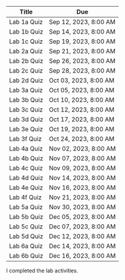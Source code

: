 <quiz>
<template-arguments>

| Title       | Due                   |
|-------------|-----------------------|
| Lab 1a Quiz | Sep 12, 2023, 8:00 AM |
| Lab 1b Quiz | Sep 14, 2023, 8:00 AM |
| Lab 1c Quiz | Sep 19, 2023, 8:00 AM |
| Lab 2a Quiz | Sep 21, 2023, 8:00 AM |
| Lab 2b Quiz | Sep 26, 2023, 8:00 AM |
| Lab 2c Quiz | Sep 28, 2023, 8:00 AM |
| Lab 2d Quiz | Oct 03, 2023, 8:00 AM |
| Lab 3a Quiz | Oct 05, 2023, 8:00 AM |
| Lab 3b Quiz | Oct 10, 2023, 8:00 AM |
| Lab 3c Quiz | Oct 12, 2023, 8:00 AM |
| Lab 3d Quiz | Oct 17, 2023, 8:00 AM |
| Lab 3e Quiz | Oct 19, 2023, 8:00 AM |
| Lab 3f Quiz | Oct 24, 2023, 8:00 AM |
| Lab 4a Quiz | Nov 02, 2023, 8:00 AM |
| Lab 4b Quiz | Nov 07, 2023, 8:00 AM |
| Lab 4c Quiz | Nov 09, 2023, 8:00 AM |
| Lab 4d Quiz | Nov 14, 2023, 8:00 AM |
| Lab 4e Quiz | Nov 16, 2023, 8:00 AM |
| Lab 4f Quiz | Nov 21, 2023, 8:00 AM |
| Lab 5a Quiz | Nov 30, 2023, 8:00 AM |
| Lab 5b Quiz | Dec 05, 2023, 8:00 AM |
| Lab 5c Quiz | Dec 07, 2023, 8:00 AM |
| Lab 5d Quiz | Dec 12, 2023, 8:00 AM |
| Lab 6a Quiz | Dec 14, 2023, 8:00 AM |
| Lab 6b Quiz | Dec 16, 2023, 8:00 AM |

</template-arguments>

<settings title="{Title}" due_at="{Due}" available_from="Sep 5, 2023, 12:00 AM" available_to="Dec 18, 2023, 11:59 PM" points_possible="10" assignment_group="Labs" shuffle_answers="False" allowed_attempts="-1">
</settings>

<module name="{Module}" index="{Module Index}"></module>

<question type="true-false" points="10">
<correct>
I completed the lab activities.
</correct>
</question>

</quiz>